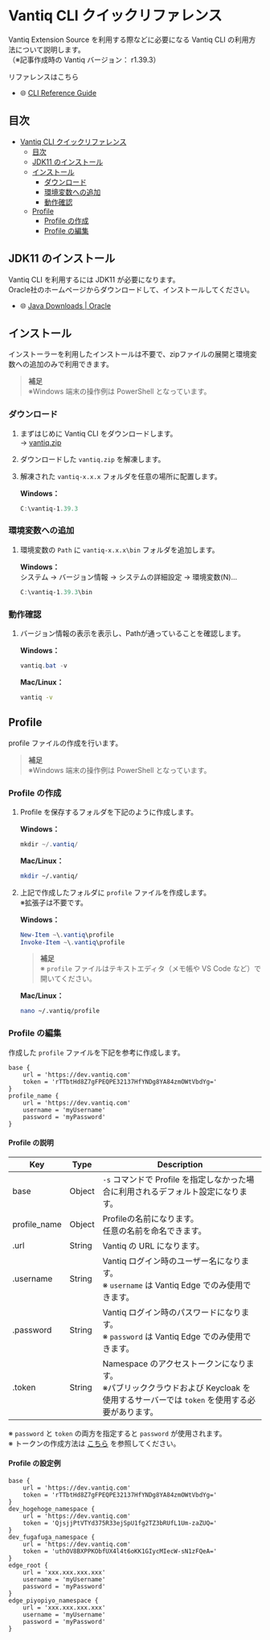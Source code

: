 # Vantiq CLI クイックリファレンス

Vantiq Extension Source を利用する際などに必要になる Vantiq CLI の利用方法について説明します。  
（※記事作成時の Vantiq バージョン： r1.39.3）

リファレンスはこちら  

- :globe_with_meridians: [CLI Reference Guide](https://dev.vantiq.com/docs/system/cli/)

## 目次

- [Vantiq CLI クイックリファレンス](#vantiq-cli-クイックリファレンス)
  - [目次](#目次)
  - [JDK11 のインストール](#jdk11-のインストール)
  - [インストール](#インストール)
    - [ダウンロード](#ダウンロード)
    - [環境変数への追加](#環境変数への追加)
    - [動作確認](#動作確認)
  - [Profile](#profile)
    - [Profile の作成](#profile-の作成)
    - [Profile の編集](#profile-の編集)

## JDK11 のインストール

Vantiq CLI を利用するには JDK11 が必要になります。  
Oracle社のホームページからダウンロードして、インストールしてください。  

- :globe_with_meridians: [Java Downloads | Oracle](https://www.oracle.com/java/technologies/downloads/#java11)

## インストール

インストーラーを利用したインストールは不要で、zipファイルの展開と環境変数への追加のみで利用できます。

> **補足**  
> ※Windows 端末の操作例は PowerShell となっています。  

### ダウンロード

1. まずはじめに Vantiq CLI をダウンロードします。  
→ [vantiq.zip](https://dev.vantiq.com/downloads/vantiq.zip)

2. ダウンロードした `vantiq.zip` を解凍します。

3. 解凍された `vantiq-x.x.x` フォルダを任意の場所に配置します。

   **Windows：**

   ```PowerShell
   C:\vantiq-1.39.3
   ```

<!-- 
   **Mac/Linux：**

   ```bash
   ※Macユーザーの方、追記してください。
   ```
-->

### 環境変数への追加

1. 環境変数の `Path` に `vantiq-x.x.x\bin` フォルダを追加します。  

   **Windows：**  
   システム → バージョン情報 → システムの詳細設定 → 環境変数(N)...  

   ```PowerShell
   C:\vantiq-1.39.3\bin
   ```

<!-- 
   **Mac/Linux：**

   ```bash
   ※Macユーザーの方、追記してください。
   ```
-->

### 動作確認

1. バージョン情報の表示を表示し、Pathが通っていることを確認します。

   **Windows：**

   ```PowerShell
   vantiq.bat -v
   ```

   **Mac/Linux：**

   ```bash
   vantiq -v
   ```

## Profile

profile ファイルの作成を行います。  

> **補足**  
> ※Windows 端末の操作例は PowerShell となっています。  

### Profile の作成

1. Profile を保存するフォルダを下記のように作成します。

    **Windows：**

    ```PowerShell
    mkdir ~/.vantiq/
    ```

    **Mac/Linux：**

   ```bash
   mkdir ~/.vantiq/
   ```

2. 上記で作成したフォルダに `profile` ファイルを作成します。  
   ※拡張子は不要です。

   **Windows：**

   ```PowerShell
   New-Item ~\.vantiq\profile
   Invoke-Item ~\.vantiq\profile
   ```

   > **補足**  
   > ※ `profile` ファイルはテキストエディタ（メモ帳や VS Code など）で開いてください。

   **Mac/Linux：**

   ```bash
   nano ~/.vantiq/profile
   ```

### Profile の編集

作成した `profile` ファイルを下記を参考に作成します。

```text
base {
    url = 'https://dev.vantiq.com'
    token = 'rTTbtHd8Z7gFPEQPE32137HfYNDg8YA84zmOWtVbdYg='
}
profile_name {
    url = 'https://dev.vantiq.com'
    username = 'myUsername'
    password = 'myPassword'
}
```

#### Profile の説明

|Key|Type|Description|
|---|---|---|
|base|Object|`-s` コマンドで Profile を指定しなかった場合に利用されるデフォルト設定になります。|
|profile_name|Object|Profileの名前になります。<br>任意の名前を命名できます。|
|.url|String|Vantiq の URL になります。|
|.username|String|Vantiq ログイン時のユーザー名になります。<br>※ `username` は Vantiq Edge でのみ使用できます。|
|.password|String|Vantiq ログイン時のパスワードになります。<br>※ `password` は Vantiq Edge でのみ使用できます。|
|.token|String|Namespace のアクセストークンになります。<br>※パブリッククラウドおよび Keycloak を使用するサーバーでは `token` を使用する必要があります。|

※ `password` と `token` の両方を指定すると `password` が使用されます。  
※ トークンの作成方法は [こちら](https://github.com/fujitake/vantiq-related/blob/main/vantiq-apps-development/1-day-workshop/docs/jp/a08-Lab05_VANTIQ_REST_API.md#user-content-step-1%E5%A4%96%E9%83%A8%E3%81%8B%E3%82%89-vantiq-%E3%81%AE-type-%E3%81%B8%E3%83%87%E3%83%BC%E3%82%BF%E3%81%AE%E7%99%BB%E9%8C%B2%E5%8F%96%E5%BE%97%E6%9B%B4%E6%96%B0%E5%89%8A%E9%99%A4%E3%82%92%E8%A1%8C%E3%81%86) を参照してください。

#### Profile の設定例

```text
base {
    url = 'https://dev.vantiq.com'
    token = 'rTTbtHd8Z7gFPEQPE32137HfYNDg8YA84zmOWtVbdYg='
}
dev_hogehoge_namespace {
    url = 'https://dev.vantiq.com'
    token = 'QjsjjPtVTYd375R33ejSpU1fg2TZ3bRUfL1Um-zaZUQ='
}
dev_fugafuga_namespace {
    url = 'https://dev.vantiq.com'
    token = 'uthOV8BXPPKObfUX4l4t6oKK1GIycMIecW-sN1zFQeA='
}
edge_root {
    url = 'xxx.xxx.xxx.xxx'
    username = 'myUsername'
    password = 'myPassword'
}
edge_piyopiyo_namespace {
    url = 'xxx.xxx.xxx.xxx'
    username = 'myUsername'
    password = 'myPassword'
}
```
